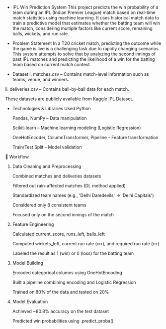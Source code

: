 - IPL Win Prediction System
This project predicts the win probability of a team during an IPL (Indian Premier League) match based on real-time match statistics using machine learning. It uses historical match data to train a predictive model that estimates whether the batting team will win the match, considering multiple factors like current score, remaining balls, wickets, and run rate.

- Problem Statement
In a T20 cricket match, predicting the outcome while the game is live is a challenging task due to rapidly changing scenarios. This system attempts to solve that by analyzing the second innings of past IPL matches and predicting the likelihood of a win for the batting team based on current match context.

- Dataset
i. matches.csv – Contains match-level information such as teams, venue, and winners.

ii. deliveries.csv – Contains ball-by-ball data for each match.

These datasets are publicly available from Kaggle IPL Dataset.

- Technologies & Libraries Used
    Python
    
    Pandas, NumPy – Data manipulation
    
    Scikit-learn – Machine learning modeling (Logistic Regression)
    
    OneHotEncoder, ColumnTransformer, Pipeline – Feature transformation
    
    Train/Test Split – Model validation  

🔄 Workflow
1. Data Cleaning and Preprocessing

    Combined matches and deliveries datasets
    
    Filtered out rain-affected matches (DL method applied)
    
    Standardized team names (e.g., 'Delhi Daredevils' → 'Delhi Capitals')
    
    Considered only 8 consistent teams
    
    Focused only on the second innings of the match

2. Feature Engineering

    Calculated current_score, runs_left, balls_left
    
    Computed wickets_left, current run rate (crr), and required run rate (rrr)
    
    Labeled the result as 1 (win) or 0 (loss) for the batting team

3. Model Building

    Encoded categorical columns using OneHotEncoding
    
    Built a pipeline combining encoding and Logistic Regression
    
    Trained on 80% of the data and tested on 20%

4. Model Evaluation

    Achieved ~80.8% accuracy on the test dataset
    
    Predicted win probabilities using .predict_proba()

